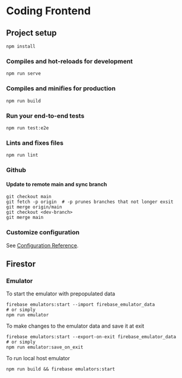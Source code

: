 # Coding Frontend

## Project setup
```
npm install
```

### Compiles and hot-reloads for development
```
npm run serve
```

### Compiles and minifies for production
```
npm run build
```

### Run your end-to-end tests
```
npm run test:e2e
```

### Lints and fixes files
```
npm run lint
```

### Github

#### Update to remote main and sync branch

```
git checkout main
git fetch -p origin  # -p prunes branches that not longer exsit
git merge origin/main
git checkout <dev-branch>
git merge main
```

### Customize configuration
See [Configuration Reference](https://cli.vuejs.org/config/).


## Firestor

### Emulator

To start the emulator with prepopulated data

```
firebase emulators:start --import firebase_emulator_data
# or simply
npm run emulator
```

To make changes to the emulator data and save it at exit

```
firebase emulators:start --export-on-exit firebase_emulator_data
# or simply
npm run emulator:save_on_exit
```

To run local host emulator
```
npm run build && firebase emulators:start
```